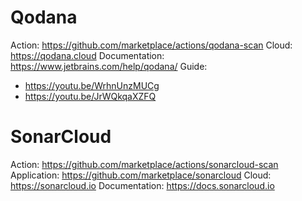 # Qodana

Action: https://github.com/marketplace/actions/qodana-scan
Cloud: https://qodana.cloud
Documentation: https://www.jetbrains.com/help/qodana/
Guide:
- https://youtu.be/WrhnUnzMUCg
- https://youtu.be/JrWQkqaXZFQ

# SonarCloud

Action: https://github.com/marketplace/actions/sonarcloud-scan
Application: https://github.com/marketplace/sonarcloud
Cloud: https://sonarcloud.io
Documentation: https://docs.sonarcloud.io
